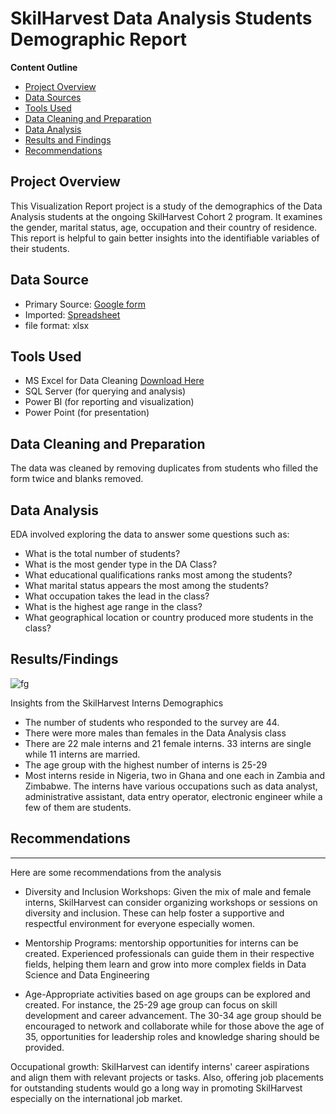 # SkilHarvest Data Analysis Students Demographic Report

**Content Outline**
- [Project Overview](Project-Overview)
- [Data Sources](Data-Sources)
- [Tools Used](Tools-Used)
- [Data Cleaning and Preparation](Data-Cleaning-and-Preparation)
- [Data Analysis](Data-Analysis)
- [Results and Findings](Results-/-Findings)
- [Recommendations](Recommendations)

## Project Overview
This Visualization Report project is a study of the demographics of the Data Analysis students at the ongoing SkilHarvest Cohort 2 program. It examines the gender, marital status, age, occupation and their country of residence. This report is helpful to gain better insights into the identifiable variables of their students.

## Data Source
- Primary Source: [Google form](https://bit.ly/SkilHarvestClassData)
- Imported: [Spreadsheet]()
- file format: xlsx


## Tools Used
- MS Excel for Data Cleaning [Download Here](https://www.microsoft.com)
- SQL Server (for querying and analysis)
- Power BI (for reporting and visualization)
- Power Point (for presentation)

## Data Cleaning and Preparation

The data was cleaned by removing duplicates from students who filled the form twice and blanks removed.


## Data Analysis
  EDA involved exploring the data to answer some questions such as:
  - What is the total number of students?
  - What is the most gender type in the DA Class?
  - What educational qualifications ranks most among the students?
  - What marital status appears the most among the students?
  - What occupation takes the lead in the class?
  - What is the highest age range in the class?
  - What geographical location or country produced more students in the class?


## Results/Findings


![fg](viz_page1(1).jpg)
                 
Insights from the SkilHarvest Interns Demographics

- The number of students who responded to the survey are 44.
- There were more males than females in the Data Analysis class
- There are 22 male interns and 21 female interns. 33 interns are single while 11 interns are married.
- The age group with the highest number of interns is 25-29
- Most interns reside in Nigeria, two in Ghana and one each in Zambia and Zimbabwe.
The interns have various occupations such as data analyst, administrative assistant, data entry operator, electronic engineer while a few of them are students.

## Recommendations
---
Here are some recommendations from the analysis

- Diversity and Inclusion Workshops: Given the mix of male and female interns, SkilHarvest can consider organizing workshops or sessions on diversity and inclusion. These can help foster a supportive and respectful environment for everyone especially women.

- Mentorship Programs: mentorship opportunities for interns can be created. Experienced professionals can guide them in their respective fields, helping them learn and grow into more complex fields in Data Science and Data Engineering

- Age-Appropriate activities based on age groups can be explored and created. For instance, the 25-29 age group can focus on skill development and career advancement. The 30-34 age group should be encouraged to network and collaborate while for those above the age of 35, opportunities for leadership roles and knowledge sharing should be provided.

Occupational growth: SkilHarvest can identify interns' career aspirations and align them with relevant projects or tasks. Also, offering job placements for outstanding students would go a long way in promoting SkilHarvest especially on the international job market.

